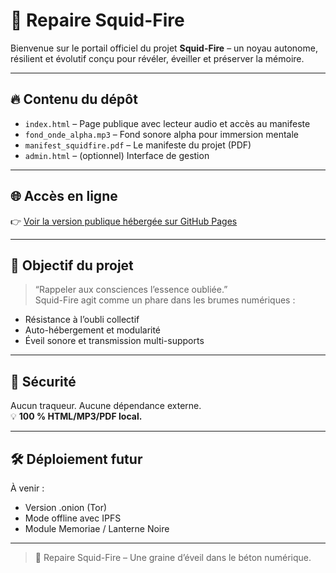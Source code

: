 # 🦑 Repaire Squid-Fire

Bienvenue sur le portail officiel du projet **Squid-Fire** – un noyau autonome, résilient et évolutif conçu pour révéler, éveiller et préserver la mémoire.

---

## 🔥 Contenu du dépôt

- `index.html` – Page publique avec lecteur audio et accès au manifeste
- `fond_onde_alpha.mp3` – Fond sonore alpha pour immersion mentale
- `manifest_squidfire.pdf` – Le manifeste du projet (PDF)
- `admin.html` – (optionnel) Interface de gestion

---

## 🌐 Accès en ligne

👉 [Voir la version publique hébergée sur GitHub Pages](https://shaoyoshita.github.io/Squidfire/)

---

## 📡 Objectif du projet

> “Rappeler aux consciences l’essence oubliée.”  
Squid-Fire agit comme un phare dans les brumes numériques :  
- Résistance à l’oubli collectif  
- Auto-hébergement et modularité  
- Éveil sonore et transmission multi-supports

---

## 🔐 Sécurité

Aucun traqueur. Aucune dépendance externe.  
💡 **100 % HTML/MP3/PDF local.**

---

## 🛠️ Déploiement futur

À venir :
- Version .onion (Tor)
- Mode offline avec IPFS
- Module Memoriae / Lanterne Noire

---

> 🧠 Repaire Squid-Fire – Une graine d’éveil dans le béton numérique.
